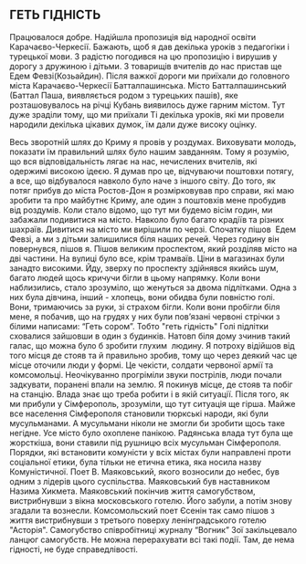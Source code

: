 ## ГЕТЬ ГІДНІСТЬ

Працювалося добре.
Надійшла пропозиція від народної освіти Карачаєво-Черкесії.
Бажають, щоб я дав декілька уроків з педагогіки і турецької мови.
З радістю погодився на цю пропозицію і вирушив у дорогу з дружиною і дітьми.
З товарищів вчителів до нас пристав ще Едем Февзі(Козьайдин).
Після важкої дороги ми приїхали до головного міста Карачаєво-Черкесії Батталпашинська.
Місто Батталпашинський (Баттал Паша, виявляється родом з турецьких пашів), яке розташовувалось на річці Кубань виявилось дуже гарним містом.
Тут дуже зраділи тому, що ми приїхали
Ті декілька уроків, які ми провели народили декілька цікавих думок, їм дали дуже високу оцінку.

Весь зворотній шлях до Криму я провів у роздумах.
Виховувати молодь, показати їм правильний шлях було нашим завданням.
Тому я розумію, що вся відповідальність лягає на нас, нечислених вчителів, які одержимі високою ідеєю.
Я думав про це, відчуваючи поштовхи потягу, а все, що відбувалося навколо було наче з іншого світу.
До того, як потяг прибув до міста Ростов-Дон я розмірковував про справи, які маю зробити та про майбутнє Криму, але один з поштовхів мене пробудив від роздумів.
Коли стало відомо, що тут ми будемо вісім годин, ми забажали подивитися на місто.
Навколо було багато крадіїв та різних шахраїв.
Дивитися на місто ми вирішили по черзі.
Спочатку пішов  Едем Февзі, а ми з дітьми залишилися біля наших речей.
Через годину він повернувся, пішов я.
Пішов великим проспектом, який розділяв місто на дві частини.
На вулиці було все, крім трамваїв.
Ціни в магазинах були занадто високими.
Йду, зверху по проспекту здійнявся якийсь шум, багато людей щось кричучи бігли в цьому напрямку.
Коли вони наблизились, стало зрозуміло, що женуться за двома підлітками.
Одна з них була дівчина, інший - хлопець, вони обидва були повністю голі.
Вони, тримаючись за руки, зі страхом бігли.
Коли вони пробігли біля мене, я побачив, що на грудях у них були пов’язані червоні стрічки з білими написами: “Геть сором”.
Тобто "геть гідність"
Голі підлітки сховалися зайшовши в один з будинків.
Натовп біля дому зчинив такий галас, що можна було б зробити глухим  людину.
Я потроху відійшов від того місця де стояв та й правильно зробив, тому що через деякий час це місце оточили люди у формі.
Це чекісти, солдати червоної армії та комсомольці.
Неочікуванно прогріміли звуки пострілів, люди почали задкувати, поранені впали на землю.
Я покинув місце, де стояв та побіг на станцію.
Влада знає що треба робити і в якій ситуації.
Після того, як ми прибули у Сімферополь, зрозуміли, що тут ситуація ще гірша.
Майже все населення Сімферополя становили тюркські народи, які були мусульманами.
А мусульмани ніколи не змогли би зробити щось таке негідне.
Усе місто було охоплене панікою.
Радянська влада тут була ще жорсткіша, вони ставили під рушницю всіх мусульман Сімферополя.
Порядки, які встановити комуністи у всіх містах були направлені проти соціальної етики, була тільки не етична етика, яка носила назву Комуністичної.
Поет В. Маяковський, якого возносили до небес, був одним з лідерів цього суспільства.
Маяковський був наставником Назима Хикмета.
Маяковський покінчив життя самогубством, вистрибнувши з вікна московського готелю.
Його забули, а потім знову згадали та вознесли.
Комсомольский поет Єсенін так само пішов з життя вистрибнувши з третього поверху ленінградського готелю "Асторія".
Самогубство співробітниці журналу “Вогник” Зої закільцевало ланцюг самогубств.
Не можна перерахувати всі такі події.
Там, де нема гідності, не буде справедлівості.